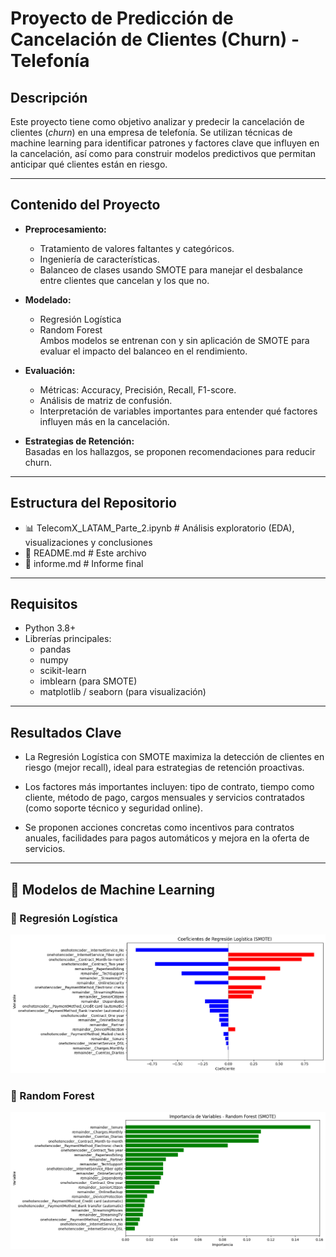 # Proyecto de Predicción de Cancelación de Clientes (Churn) - Telefonía

## Descripción  
Este proyecto tiene como objetivo analizar y predecir la cancelación de clientes (*churn*) en una empresa de telefonía. Se utilizan técnicas de machine learning para identificar patrones y factores clave que influyen en la cancelación, así como para construir modelos predictivos que permitan anticipar qué clientes están en riesgo.

---

## Contenido del Proyecto

- **Preprocesamiento:**  
  - Tratamiento de valores faltantes y categóricos.  
  - Ingeniería de características.  
  - Balanceo de clases usando SMOTE para manejar el desbalance entre clientes que cancelan y los que no.

- **Modelado:**  
  - Regresión Logística  
  - Random Forest  
  Ambos modelos se entrenan con y sin aplicación de SMOTE para evaluar el impacto del balanceo en el rendimiento.

- **Evaluación:**  
  - Métricas: Accuracy, Precisión, Recall, F1-score.  
  - Análisis de matriz de confusión.  
  - Interpretación de variables importantes para entender qué factores influyen más en la cancelación.

- **Estrategias de Retención:**  
  Basadas en los hallazgos, se proponen recomendaciones para reducir churn.

---

## Estructura del Repositorio
  - 📊 TelecomX_LATAM_Parte_2.ipynb # Análisis exploratorio (EDA), visualizaciones y conclusiones
  - 📄 README.md # Este archivo
  - 📄 informe.md # Informe final


---

## Requisitos

- Python 3.8+  
- Librerías principales:  
  - pandas  
  - numpy  
  - scikit-learn  
  - imblearn (para SMOTE)  
  - matplotlib / seaborn (para visualización)  

---

## Resultados Clave
- La Regresión Logística con SMOTE maximiza la detección de clientes en riesgo (mejor recall), ideal para estrategias de retención proactivas.

- Los factores más importantes incluyen: tipo de contrato, tiempo como cliente, método de pago, cargos mensuales y servicios contratados (como soporte técnico y seguridad online).

- Se proponen acciones concretas como incentivos para contratos anuales, facilidades para pagos automáticos y mejora en la oferta de servicios.

--- 

## 🧠 Modelos de Machine Learning

### 🔹 Regresión Logística

![Coeficientes - Regresión Logística](img/Coeficientes_Regresion_logistica%20(SMOTE).png)

### 🔹 Random Forest

![Coeficientes - Random Forest](img/Coeficientes_Random_forest%20(SMOTE).png)
